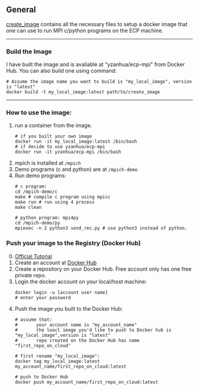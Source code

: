 ## General
[create_image](create_image) contains all the necessary files to setup a docker image
that one can use to run MPI c/python programs on the ECP machine.

---
### Build the Image
I have built the image and is avaliable at "yzanhua/ecp-mpi" from Docker Hub. You can also build one using command:
```shell
# Assume the image name you want to build is "my_local_image", version is "latest"
docker build -t my_local_image:latest path/to/create_image
```

---

### How to use the image:
1. run a container from the image.
    ```shell
    # if you built your own image
    docker run -it my_local_image:latest /bin/bash
    # if decide to use yzanhua/ecp-mpi
    docker run -it yzanhua/ecp-mpi /bin/bash
    ```
2. mpich is installed at `/mpich`
3. Demo programs (c and python) are at `/mpich-demo`
3. Run demo programs:
    ```shell
    # c program:
    cd /mpich-demo/c 
    make # compile c program using mpicc
    make run # run using 4 process
    make clean

    # python program: mpi4py
    cd /mpich-demo/py
    mpiexec -n 2 python3 send_rec.py # use python3 instead of python.
    ```

### Push your image to the Registry (Docker Hub)

0. [Official Tutorial](https://docs.docker.com/docker-hub/repos/)
1. Create an account at [Docker Hub](https://hub.docker.com/)
2. Create a repository on your Docker Hub. Free account only has one free private repo.
2. Login the docker account on your local/host machine:
    ```shell
    docker login -u [account user name]
    # enter your password
    ```
3. Push the image you built to the Docker Hub:
    ```shell
    # assume that: 
    #       your account name is "my_account_name"
    #       the loacl image you'd like to push to Docker hub is "my_local_image",version is "latest"
    #       repo created on the Docker Hub has name "first_repo_on_cloud"
    
    # first rename "my_local_image":
    docker tag my_local_image:latest my_account_name/first_repo_on_cloud:latest

    # push to Docker Hub
    docker push my_account_name/first_repo_on_cloud:latest
    ```